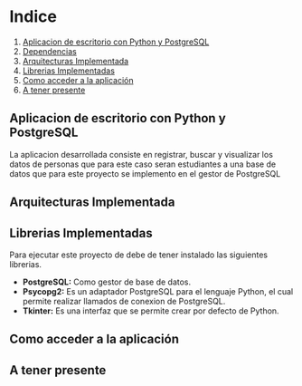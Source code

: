 
<h1>Indice</h1>
<ol>
      <li><a href="#uno">Aplicacion de escritorio con Python y PostgreSQL</a></li>
      <li><a href="#dos">Dependencias</a></li>
      <li><a href="#tres">Arquitecturas Implementada</a></li>
      <li><a href="#cuatro">Librerias Implementadas</a></li>
      <li><a href="#cinco">Como acceder a la aplicación</a></li>
      <li><a href="#seis">A tener presente</a></li>
 </ol>
 
 <h2 id="uno">Aplicacion de escritorio con Python y PostgreSQL</h2>
La aplicacion desarrollada consiste en registrar, buscar y visualizar los datos de personas que para este caso seran estudiantes a una base de datos que para este proyecto se implemento en el gestor de PostgreSQL


 
 <h2 id="tres">Arquitecturas Implementada</h2>
 

 
 <h2 id="cuatro">Librerias Implementadas</h2>
 
  Para ejecutar este proyecto de debe de tener instalado las siguientes librerias.
 
 - **PostgreSQL:**  Como gestor de base de datos. 
 - **Psycopg2:** Es un adaptador PostgreSQL para el lenguaje Python, el cual permite realizar llamados de conexion de PostgreSQL.
 - **Tkinter:** Es una interfaz que se permite crear por defecto de Python.
 
 
 <h2 id="cinco">Como acceder a la aplicación</h2>
 
 
 <h2 id="seis">A tener presente</h2>
 
 
 
 
 




